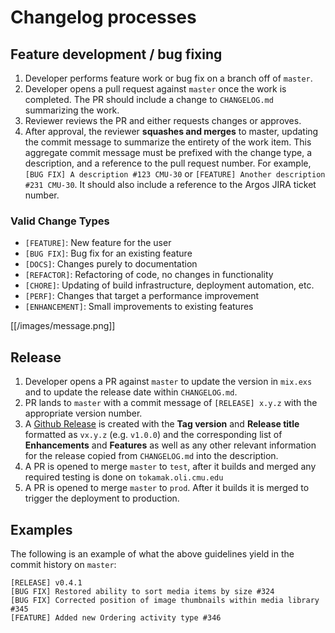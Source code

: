 # Changelog processes

## Feature development / bug fixing

1. Developer performs feature work or bug fix on a branch off of `master`.
2. Developer opens a pull request against `master` once the work is completed. The PR should include a change to `CHANGELOG.md` summarizing the work.
3. Reviewer reviews the PR and either requests changes or approves.
4. After approval, the reviewer **squashes and merges** to master, updating the commit message to summarize the entirety of the work item. This aggregate commit message must be prefixed with the change type, a description, and a reference to the pull request number. For example, `[BUG FIX] A description #123 CMU-30` or `[FEATURE] Another description #231 CMU-30`. It should also include a reference to the Argos JIRA ticket number.

### Valid Change Types

- `[FEATURE]`: New feature for the user
- `[BUG FIX]`: Bug fix for an existing feature
- `[DOCS]`: Changes purely to documentation
- `[REFACTOR]`: Refactoring of code, no changes in functionality
- `[CHORE]`: Updating of build infrastructure, deployment automation, etc.
- `[PERF]`: Changes that target a performance improvement
- `[ENHANCEMENT]`: Small improvements to existing features

[[/images/message.png]]

## Release

1. Developer opens a PR against `master` to update the version in `mix.exs` and to update the release date within `CHANGELOG.md`.
1. PR lands to `master` with a commit message of `[RELEASE] x.y.z` with the appropriate version number.
1. A [Github Release](https://github.com/Simon-Initiative/oli-torus/releases) is created with the **Tag version** and **Release title** formatted as `vx.y.z` (e.g. `v1.0.0`) and the corresponding list of **Enhancements** and **Features** as well as any other relevant information for the release copied from `CHANGELOG.md` into the description.
1. A PR is opened to merge `master` to `test`, after it builds and merged any required testing is done on `tokamak.oli.cmu.edu`
1. A PR is opened to merge `master` to `prod`. After it builds it is merged to trigger the deployment to production.

## Examples

The following is an example of what the above guidelines yield in the commit history on `master`:

```
[RELEASE] v0.4.1
[BUG FIX] Restored ability to sort media items by size #324
[BUG FIX] Corrected position of image thumbnails within media library #345
[FEATURE] Added new Ordering activity type #346
```
